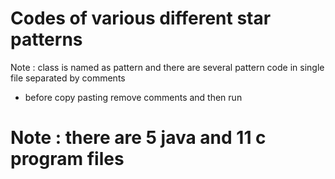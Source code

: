 # Codes of various different star patterns
Note : class is named as pattern and there are several pattern code in single file separated by comments
* before copy pasting remove comments and then run 

# Note : there are 5 java and 11 c program files 
